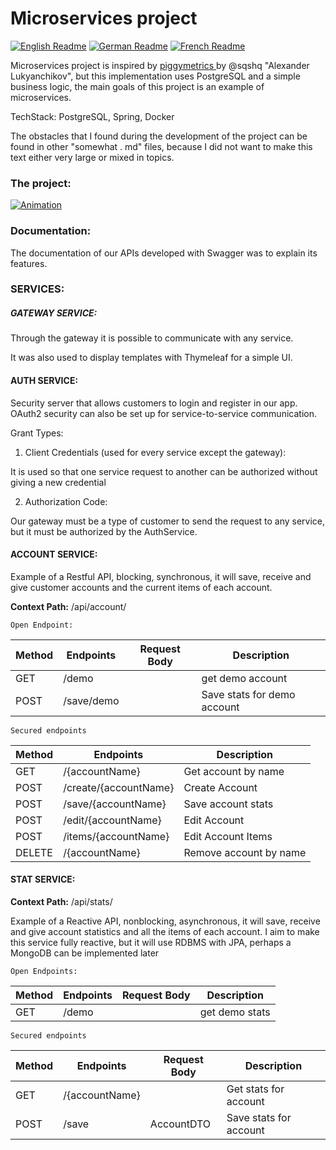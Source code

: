 # Microservices project



 



[![English Readme](https://img.shields.io/badge/lang-en-green)](https://github.com/dmsosa/microservices/blob/main/README.md) [![German Readme](https://img.shields.io/badge/lang-de-blue)](https://github.com/dmsosa/microservices/blob/main/readmes/README.de.md) [![French Readme](https://img.shields.io/badge/lang-fr-red)](https://github.com/dmsosa/microservices/blob/main/readmes/README.fr.md)



 



Microservices project is inspired by [ piggymetrics ](https://github.com/sqshq/piggymetrics/tree/master) by @sqshq "Alexander Lukyanchikov", but this implementation uses PostgreSQL and a simple business logic, the main goals of this project is an example of microservices.



TechStack: PostgreSQL, Spring, Docker



The obstacles that I found during the development of the project can be found in other "somewhat . md" files, because I did not want to make this text either very large or mixed in topics.

### The project:

<a href='https://postimg.cc/BtY9xKZg' target='_blank'><img src='https://i.postimg.cc/BtY9xKZg/Animation.gif' styles="width: 1700px; height:1700px"  alt='Animation'/></a>
### Documentation:



The documentation of our APIs developed with Swagger was to explain its features.



### SERVICES:

##### GATEWAY SERVICE:



Through the gateway it is possible to communicate with any service.



It was also used to display templates with Thymeleaf for a simple UI.



#### AUTH SERVICE:



Security server that allows customers to login and register in our app. OAuth2 security can also be set up for service-to-service communication.



Grant Types:



1. Client Credentials (used for every service except the gateway):



It is used so that one service request to another can be authorized without giving a new credential



2. Authorization Code:



Our gateway must be a type of customer to send the request to any service, but it must be authorized by the AuthService.



#### ACCOUNT SERVICE:



Example of a Restful API, blocking, synchronous, it will save, receive and give customer accounts and the current items of each account.


**Context Path:** /api/account/


    Open Endpoint:
| Method | Endpoints| Request Body | Description |
|--|--|--|--|
| GET | /demo | | get demo account|
| POST | /save/demo | | Save stats for demo account |

    Secured endpoints
| Method | Endpoints | Description |
|--|--|--|
| GET | /{accountName} | Get account by name|
| POST | /create/{accountName} | Create Account |
| POST | /save/{accountName} | Save account stats |
| POST | /edit/{accountName} | Edit Account|
| POST | /items/{accountName} | Edit Account Items|
| DELETE| /{accountName} | Remove account by name|



#### STAT SERVICE:

**Context Path:** /api/stats/

Example of a Reactive API, nonblocking, asynchronous, it will save, receive and give account statistics and all the items of each account. I aim to make this service fully reactive, but it will use RDBMS with JPA, perhaps a MongoDB can be implemented later


    Open Endpoints:
| Method | Endpoints |Request Body | Description |
|--|--|--|--|
| GET | /demo | | get demo stats |


    Secured endpoints
| Method | Endpoints |Request Body| Description |
|--|--|--|--|
| GET| /{accountName}| | Get stats for account |
| POST | /save| AccountDTO| Save stats for account |
